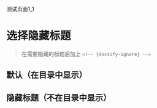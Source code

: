 测试页面1_1

# 选择隐藏标题
> 在需要隐藏的标题后加上 `<!-- {docsify-ignore} -->`

## 默认（在目录中显示）

## 隐藏标题（不在目录中显示） <!-- {docsify-ignore} -->
